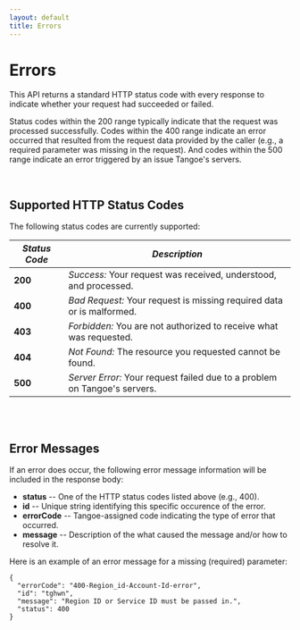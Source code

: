```yaml
---
layout: default
title: Errors
---
```


# Errors

This API returns a standard HTTP status code with every response to indicate whether your request had succeeded or failed. 

Status codes within the 200 range typically indicate that the request was processed successfully. Codes within the 400 range indicate an error occurred that resulted from the request data provided by the caller (e.g., a required parameter was missing in the request). And codes within the 500 range indicate an error triggered by an issue Tangoe's servers. 

<br/>

## Supported HTTP Status Codes

The following status codes are currently supported:

| ***Status Code*** | ***Description*** |
| --- | --- |
| **200**	| *Success:* Your request was received, understood, and processed. 			|
| **400**	| *Bad Request:* Your request is missing required data or is malformed. 	|
| **403**	| *Forbidden:* You are not authorized to receive what was requested. 		|
| **404**	| *Not Found:* The resource you requested cannot be found.					|
| **500**	| *Server Error:* Your request failed due to a problem on Tangoe's servers.	|


<br/>
<br/>

## Error Messages

If an error does occur, the following error message information will be included in the response body:

* **status** -- One of the HTTP status codes listed above (e.g., 400).
* **id** -- Unique string identifying this specific occurence of the error.
* **errorCode** -- Tangoe-assigned code indicating the type of error that occurred.
* **message** -- Description of the what caused the message and/or how to resolve it.


Here is an example of an error message for a missing (required) parameter:

```
{
  "errorCode": "400-Region_id-Account-Id-error",
  "id": "tghwn",
  "message": "Region ID or Service ID must be passed in.",
  "status": 400
}
```
